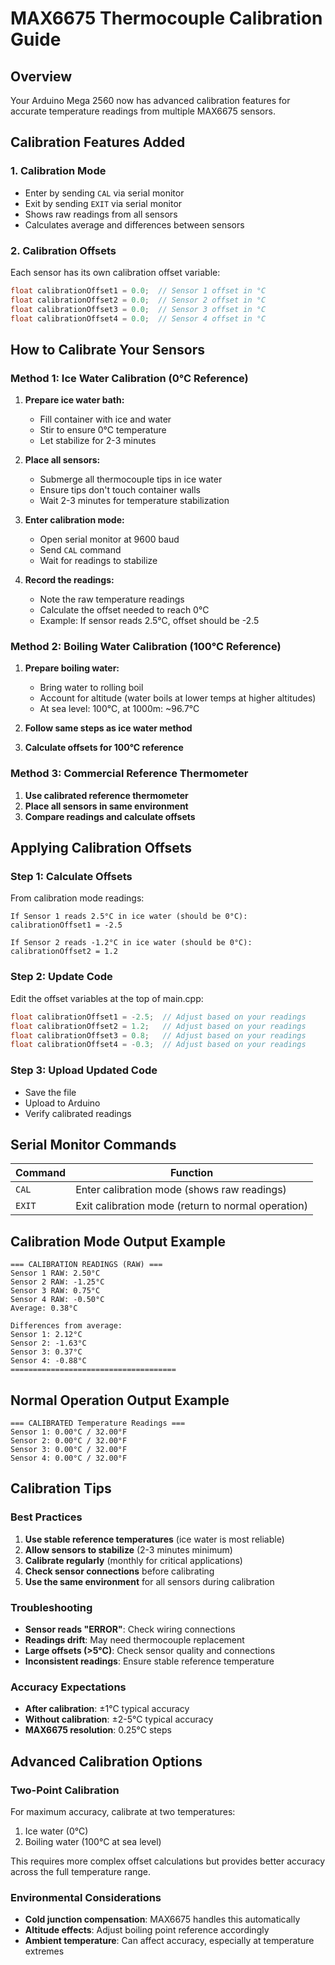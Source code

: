 # MAX6675 Thermocouple Calibration Guide

## Overview
Your Arduino Mega 2560 now has advanced calibration features for accurate temperature readings from multiple MAX6675 sensors.

## Calibration Features Added

### 1. Calibration Mode
- Enter by sending `CAL` via serial monitor
- Exit by sending `EXIT` via serial monitor
- Shows raw readings from all sensors
- Calculates average and differences between sensors

### 2. Calibration Offsets
Each sensor has its own calibration offset variable:
```cpp
float calibrationOffset1 = 0.0;  // Sensor 1 offset in °C
float calibrationOffset2 = 0.0;  // Sensor 2 offset in °C
float calibrationOffset3 = 0.0;  // Sensor 3 offset in °C
float calibrationOffset4 = 0.0;  // Sensor 4 offset in °C
```

## How to Calibrate Your Sensors

### Method 1: Ice Water Calibration (0°C Reference)
1. **Prepare ice water bath:**
   - Fill container with ice and water
   - Stir to ensure 0°C temperature
   - Let stabilize for 2-3 minutes

2. **Place all sensors:**
   - Submerge all thermocouple tips in ice water
   - Ensure tips don't touch container walls
   - Wait 2-3 minutes for temperature stabilization

3. **Enter calibration mode:**
   - Open serial monitor at 9600 baud
   - Send `CAL` command
   - Wait for readings to stabilize

4. **Record the readings:**
   - Note the raw temperature readings
   - Calculate the offset needed to reach 0°C
   - Example: If sensor reads 2.5°C, offset should be -2.5

### Method 2: Boiling Water Calibration (100°C Reference)
1. **Prepare boiling water:**
   - Bring water to rolling boil
   - Account for altitude (water boils at lower temps at higher altitudes)
   - At sea level: 100°C, at 1000m: ~96.7°C

2. **Follow same steps as ice water method**
3. **Calculate offsets for 100°C reference**

### Method 3: Commercial Reference Thermometer
1. **Use calibrated reference thermometer**
2. **Place all sensors in same environment**
3. **Compare readings and calculate offsets**

## Applying Calibration Offsets

### Step 1: Calculate Offsets
From calibration mode readings:
```
If Sensor 1 reads 2.5°C in ice water (should be 0°C):
calibrationOffset1 = -2.5

If Sensor 2 reads -1.2°C in ice water (should be 0°C):
calibrationOffset2 = 1.2
```

### Step 2: Update Code
Edit the offset variables at the top of main.cpp:
```cpp
float calibrationOffset1 = -2.5;  // Adjust based on your readings
float calibrationOffset2 = 1.2;   // Adjust based on your readings
float calibrationOffset3 = 0.8;   // Adjust based on your readings
float calibrationOffset4 = -0.3;  // Adjust based on your readings
```

### Step 3: Upload Updated Code
- Save the file
- Upload to Arduino
- Verify calibrated readings

## Serial Monitor Commands

| Command | Function |
|---------|----------|
| `CAL` | Enter calibration mode (shows raw readings) |
| `EXIT` | Exit calibration mode (return to normal operation) |

## Calibration Mode Output Example
```
=== CALIBRATION READINGS (RAW) ===
Sensor 1 RAW: 2.50°C
Sensor 2 RAW: -1.25°C
Sensor 3 RAW: 0.75°C
Sensor 4 RAW: -0.50°C
Average: 0.38°C

Differences from average:
Sensor 1: 2.12°C
Sensor 2: -1.63°C
Sensor 3: 0.37°C
Sensor 4: -0.88°C
=====================================
```

## Normal Operation Output Example
```
=== CALIBRATED Temperature Readings ===
Sensor 1: 0.00°C / 32.00°F
Sensor 2: 0.00°C / 32.00°F
Sensor 3: 0.00°C / 32.00°F
Sensor 4: 0.00°C / 32.00°F
```

## Calibration Tips

### Best Practices
1. **Use stable reference temperatures** (ice water is most reliable)
2. **Allow sensors to stabilize** (2-3 minutes minimum)
3. **Calibrate regularly** (monthly for critical applications)
4. **Check sensor connections** before calibrating
5. **Use the same environment** for all sensors during calibration

### Troubleshooting
- **Sensor reads "ERROR"**: Check wiring connections
- **Readings drift**: May need thermocouple replacement
- **Large offsets (>5°C)**: Check sensor quality and connections
- **Inconsistent readings**: Ensure stable reference temperature

### Accuracy Expectations
- **After calibration**: ±1°C typical accuracy
- **Without calibration**: ±2-5°C typical accuracy
- **MAX6675 resolution**: 0.25°C steps

## Advanced Calibration Options

### Two-Point Calibration
For maximum accuracy, calibrate at two temperatures:
1. Ice water (0°C)
2. Boiling water (100°C at sea level)

This requires more complex offset calculations but provides better accuracy across the full temperature range.

### Environmental Considerations
- **Cold junction compensation**: MAX6675 handles this automatically
- **Altitude effects**: Adjust boiling point reference accordingly
- **Ambient temperature**: Can affect accuracy, especially at temperature extremes
